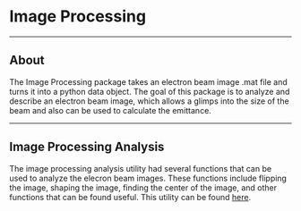 # Image Processing
------------------

## About
The Image Processing package takes an electron beam image .mat file and turns it into a python data object. The goal of this package is to analyze and describe an electron beam image, which allows a glimps into the size of the beam and also can be used to calculate the emittance.

----------------------------
## Image Processing Analysis
The image processing analysis utility had several functions that can be used to analyze the elecron beam images. These functions include flipping the image, shaping the image, finding the center of the image, and other functions that can be found useful. This utility can be found [here](https://github.com/slaclab/lcls-tools/blob/python3devel/lcls_tools/image_processing/image_processing.py).

